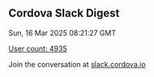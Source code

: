 ## Cordova Slack Digest
Sun, 16 Mar 2025 08:21:27 GMT

[User count: 4935](https://cordova.slack.com/)


Join the conversation at [slack.cordova.io](http://slack.cordova.io/)
